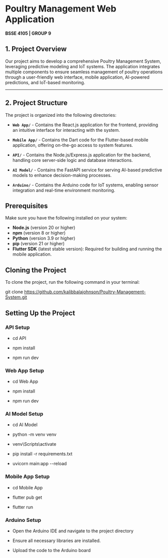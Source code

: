 # Poultry Management Web Application  
**BSSE 4105 | GROUP 9**  

## 1. Project Overview  
Our project aims to develop a comprehensive Poultry Management System, leveraging predictive modeling and IoT systems. The application integrates multiple components to ensure seamless management of poultry operations through a user-friendly web interface, mobile application, AI-powered predictions, and IoT-based monitoring.

---

## 2. Project Structure  

The project is organized into the following directories:

- **`Web App/`** - Contains the React.js application for the frontend, providing an intuitive interface for interacting with the system.

- **`Mobile App/`** - Contains the Dart code for the Flutter-based mobile application, offering on-the-go access to system features.

- **`API/`** - Contains the Node.js/Express.js application for the backend, handling core server-side logic and database interactions.

- **`AI Model/`** - Contains the FastAPI service for serving AI-based predictive models to enhance decision-making processes.

- **`Arduino/`** - Contains the Arduino code for IoT systems, enabling sensor integration and real-time environment monitoring.

## Prerequisites
Make sure you have the following installed on your system:
- **Node.js** (version 20 or higher)
- **npm** (version 8 or higher)
- **Python** (version 3.9 or higher)
- **pip** (version 21 or higher)
- **Flutter SDK** (latest stable version): Required for building and running the mobile application.

## Cloning the Project

To clone the project, run the following command in your terminal:

git clone https://github.com/kalibbalajohnson/Poultry-Management-System.git

## Setting Up the Project

### API Setup
- cd API

- npm install

- npm run dev

### Web App Setup
- cd Web App

- npm install

- npm run dev

### AI Model Setup
- cd AI Model

- python -m venv venv

- venv\Scripts\activate 

- pip install -r requirements.txt

- uvicorn main:app --reload

### Mobile App Setup
- cd Mobile App

- flutter pub get

- flutter run

### Arduino Setup
- Open the Arduino IDE and navigate to the project directory

- Ensure all necessary libraries are installed.

- Upload the code to the Arduino board


